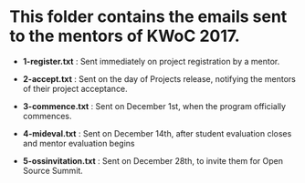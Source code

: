 # This folder contains the emails sent to the mentors of KWoC 2017.

+ **1-register.txt** : Sent immediately on project registration by a mentor.

+ **2-accept.txt** : Sent on the day of Projects release, notifying the mentors
                     of their project acceptance.

+ **3-commence.txt** : Sent on December 1st, when the program officially commences.

+ **4-mideval.txt** : Sent on December 14th, after student evaluation closes and mentor evaluation begins

+ **5-ossinvitation.txt** : Sent on December 28th, to invite them for Open Source Summit.
